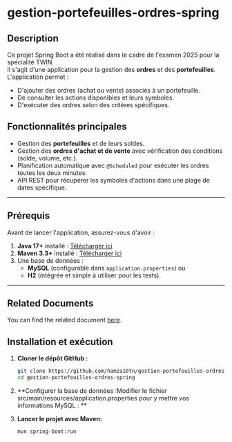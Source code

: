 # gestion-portefeuilles-ordres-spring

## Description
Ce projet Spring Boot a été réalisé dans le cadre de l'examen 2025 pour la spécialité TWIN.  
Il s'agit d'une application pour la gestion des **ordres** et des **portefeuilles**. L'application permet :
- D'ajouter des ordres (achat ou vente) associés à un portefeuille.
- De consulter les actions disponibles et leurs symboles.
- D'exécuter des ordres selon des critères spécifiques.

## Fonctionnalités principales
- Gestion des **portefeuilles** et de leurs soldes.
- Gestion des **ordres d'achat et de vente** avec vérification des conditions (solde, volume, etc.).
- Planification automatique avec `@Scheduled` pour exécuter les ordres toutes les deux minutes.
- API REST pour récupérer les symboles d'actions dans une plage de dates spécifique.

---

## Prérequis
Avant de lancer l'application, assurez-vous d'avoir :
1. **Java 17+** installé : [Télécharger ici](https://adoptium.net/)
2. **Maven 3.3+** installé : [Télécharger ici](https://maven.apache.org/download.cgi)
3. Une base de données :
   - **MySQL** (configurable dans `application.properties`) ou
   - **H2** (intégrée et simple à utiliser pour les tests).

---
## Related Documents

You can find the related document [here](./examen_Portfeuille2025.pdf).


## Installation et exécution

1. **Cloner le dépôt GitHub :**
   ```bash
   git clone https://github.com/hamza10tn/gestion-portefeuilles-ordres-spring.git
   cd gestion-portefeuilles-ordres-spring
   
2. **Configurer la base de données :Modifier le fichier src/main/resources/application.properties pour y mettre vos informations MySQL :
**

3. **Lancer le projet avec Maven:**
   ```bash
   mvn spring-boot:run
